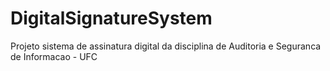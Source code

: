# DigitalSignatureSystem
Projeto sistema de assinatura digital da disciplina de Auditoria e Seguranca de Informacao - UFC
